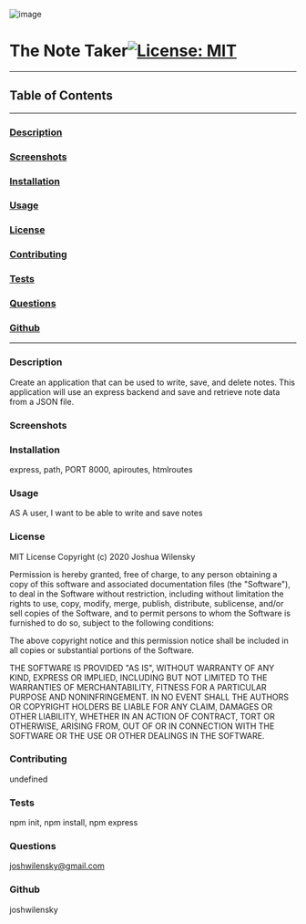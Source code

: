 ![image](https://user-images.githubusercontent.com/66797344/89087569-b67b2180-d362-11ea-8d98-bee7449934bf.png)

# The Note Taker[![License: MIT](https://img.shields.io/badge/License-MIT-yellow.svg)](https://opensource.org/licenses/MIT)
---
## Table of Contents
---
### [Description](#Description)
### [Screenshots](#Screenshots)
### [Installation](#Installation)
### [Usage](#Usage)
### [License](#License)
### [Contributing](#Contributing)
### [Tests](#Tests)
### [Questions](#Questions)
### [Github](#Github)
---
### <a name="Description"></a>Description
Create an application that can be used to write, save, and delete notes. This application will use an express backend and save and retrieve note data from a JSON file.
### <a name="Screenshots"></a>Screenshots

### <a name="Installation"></a>Installation
express, path, PORT 8000, apiroutes, htmlroutes
### <a name="Usage"></a>Usage
AS A user, I want to be able to write and save notes
### <a name="License"></a>License
MIT License
Copyright (c) 2020 Joshua Wilensky
  
Permission is hereby granted, free of charge, to any person obtaining a copy
of this software and associated documentation files (the "Software"), to deal
in the Software without restriction, including without limitation the rights
to use, copy, modify, merge, publish, distribute, sublicense, and/or sell
copies of the Software, and to permit persons to whom the Software is
furnished to do so, subject to the following conditions:
  
The above copyright notice and this permission notice shall be included in all
copies or substantial portions of the Software.
  
THE SOFTWARE IS PROVIDED "AS IS", WITHOUT WARRANTY OF ANY KIND, EXPRESS OR
IMPLIED, INCLUDING BUT NOT LIMITED TO THE WARRANTIES OF MERCHANTABILITY,
FITNESS FOR A PARTICULAR PURPOSE AND NONINFRINGEMENT. IN NO EVENT SHALL THE
AUTHORS OR COPYRIGHT HOLDERS BE LIABLE FOR ANY CLAIM, DAMAGES OR OTHER
LIABILITY, WHETHER IN AN ACTION OF CONTRACT, TORT OR OTHERWISE, ARISING FROM,
OUT OF OR IN CONNECTION WITH THE SOFTWARE OR THE USE OR OTHER DEALINGS IN THE
SOFTWARE.
### <a name="Contributing"></a>Contributing
undefined
### <a name="Tests"></a>Tests
npm init, npm install, npm express
### <a name="Questions"></a>Questions
joshwilensky@gmail.com
### <a name="Github"></a>Github
joshwilensky
